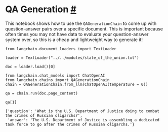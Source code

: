 


 QA Generation
 [#](#qa-generation "Permalink to this headline")
=================================================================



 This notebook shows how to use the
 `QAGenerationChain`
 to come up with question-answer pairs over a specific document.
This is important because often times you may not have data to evaluate your question-answer system over, so this is a cheap and lightweight way to generate it!
 







```
from langchain.document_loaders import TextLoader

```










```
loader = TextLoader("../../modules/state_of_the_union.txt")

```










```
doc = loader.load()[0]

```










```
from langchain.chat_models import ChatOpenAI
from langchain.chains import QAGenerationChain
chain = QAGenerationChain.from_llm(ChatOpenAI(temperature = 0))

```










```
qa = chain.run(doc.page_content)

```










```
qa[1]

```








```
{'question': 'What is the U.S. Department of Justice doing to combat the crimes of Russian oligarchs?',
 'answer': 'The U.S. Department of Justice is assembling a dedicated task force to go after the crimes of Russian oligarchs.'}

```







